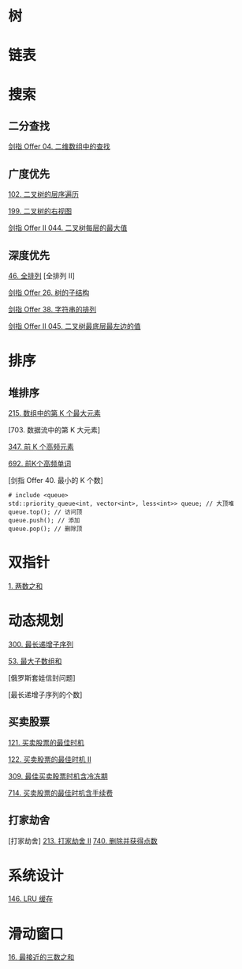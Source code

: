# 树
# 链表
# 搜索
## 二分查找
[剑指 Offer 04. 二维数组中的查找](https://leetcode-cn.com/problems/er-wei-shu-zu-zhong-de-cha-zhao-lcof/)

## 广度优先
[102. 二叉树的层序遍历](https://leetcode-cn.com/problems/binary-tree-level-order-traversal/)

[199. 二叉树的右视图](https://leetcode-cn.com/problems/binary-tree-right-side-view/)

[剑指 Offer II 044. 二叉树每层的最大值](https://leetcode-cn.com/problems/hPov7L/)


## 深度优先
[46. 全排列](https://leetcode-cn.com/problems/permutations/)
[全排列 II]

[剑指 Offer 26. 树的子结构](https://leetcode-cn.com/problems/shu-de-zi-jie-gou-lcof/)

[剑指 Offer 38. 字符串的排列](https://leetcode-cn.com/problems/zi-fu-chuan-de-pai-lie-lcof/)

[剑指 Offer II 045. 二叉树最底层最左边的值](https://leetcode-cn.com/problems/LwUNpT/)


# 排序
## 堆排序
[215. 数组中的第 K 个最大元素](https://leetcode-cn.com/problems/kth-largest-element-in-an-array/)

[703. 数据流中的第 K 大元素]

[347. 前 K 个高频元素](https://leetcode-cn.com/problems/top-k-frequent-elements/submissions/)

[692. 前K个高频单词](https://leetcode-cn.com/problems/top-k-frequent-words/)

[剑指 Offer 40. 最小的 K 个数]

```
# include <queue>
std::priority_queue<int, vector<int>, less<int>> queue; // 大顶堆
queue.top(); // 访问顶
queue.push(); // 添加
queue.pop(); // 删除顶
```
# 双指针
[1. 两数之和](https://leetcode-cn.com/problems/two-sum/)

# 动态规划
[300. 最长递增子序列](https://leetcode-cn.com/problems/longest-increasing-subsequence/)

[53. 最大子数组和](https://leetcode-cn.com/problems/maximum-subarray/)

[俄罗斯套娃信封问题]

[最长递增子序列的个数]

## 买卖股票
[121. 买卖股票的最佳时机](https://leetcode-cn.com/problems/best-time-to-buy-and-sell-stock/)

[122. 买卖股票的最佳时机 II](https://leetcode-cn.com/problems/best-time-to-buy-and-sell-stock-ii/)

[309. 最佳买卖股票时机含冷冻期](https://leetcode-cn.com/problems/best-time-to-buy-and-sell-stock-with-cooldown/)

[714. 买卖股票的最佳时机含手续费](https://leetcode-cn.com/problems/best-time-to-buy-and-sell-stock-with-transaction-fee/)

## 打家劫舍
[打家劫舍]
[213. 打家劫舍 II](https://leetcode-cn.com/problems/house-robber-ii/submissions/)
[740. 删除并获得点数](https://leetcode-cn.com/problems/delete-and-earn/)

# 系统设计
[146. LRU 缓存](https://leetcode-cn.com/problems/lru-cache/)

# 滑动窗口
[16. 最接近的三数之和](https://leetcode-cn.com/problems/3sum-closest/)






